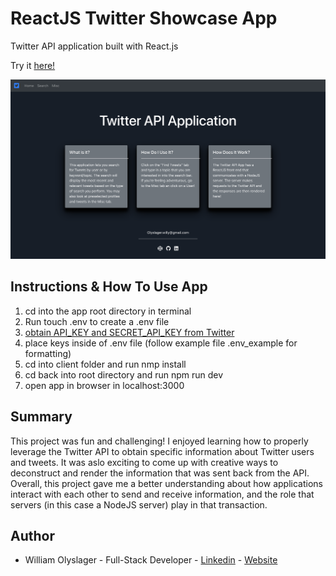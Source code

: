 # ReactJS Twitter Showcase App

Twitter API application built with React.js

Try it [here!](https://infinite-shore-03171.herokuapp.com/)

![alt text](screenshot.png?raw=true)

## Instructions & How To Use App
1) cd into the app root directory in terminal
2) Run touch .env to create a .env file
3) [obtain API_KEY and SECRET_API_KEY from Twitter](https://rapidapi.com/blog/how-to-use-the-twitter-api/)
4) place keys inside of .env file (follow example file .env_example for formatting)
5) cd into client folder and run nmp install
6) cd back into root directory and run npm run dev
7) open app in browser in localhost:3000

## Summary
This project was fun and challenging! I enjoyed learning how to properly leverage the Twitter API to obtain specific information about Twitter users and tweets. It was aslo exciting to come up with creative ways to deconstruct and render the information that was sent back from the API. Overall, this project gave me a better understanding about how applications interact with each other to send and receive information, and the role that servers (in this case a NodeJS server) play in that transaction. 

## Author 
* William Olyslager - Full-Stack Developer - [Linkedin](https://www.linkedin.com/in/william-olyslager-082151138/) - [Website](https://wolyslager.github.io/Personal-Portfolio/)

